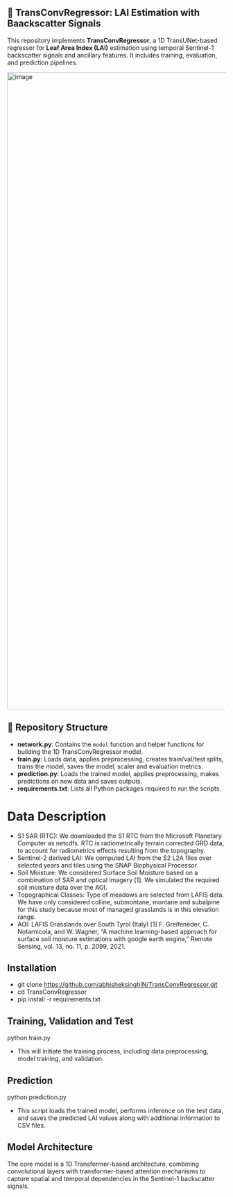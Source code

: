 ## 🌱 TransConvRegressor: LAI Estimation with Baackscatter Signals

This repository implements **TransConvRegressor**, a 1D TransUNet-based regressor for **Leaf Area Index (LAI)** estimation using temporal Sentinel-1 backscatter signals and ancillary features. It includes training, evaluation, and prediction pipelines.

<img width="3919" height="1470" alt="image" src="https://github.com/user-attachments/assets/f9de8c09-1b3e-4b2a-a651-179af88a4919" />


## 📂 Repository Structure
- **network.py**: Contains the `model` function and helper functions for building the 1D TransConvRegressor model.
- **train.py**: Loads data, applies preprocessing, creates train/val/test splits, trains the model, saves the model, scaler and evaluation metrics.
- **prediction.py**: Loads the trained model, applies preprocessing, makes predictions on new data and saves outputs.
- **requirements.txt**: Lists all Python packages required to run the scripts.

# Data Description
- S1 SAR (RTC): We downloaded the S1 RTC from the Microsoft Planetary Computer as netcdfs. RTC is radiometrically terrain corrected GRD data, to account for radiometrics effects resulting from the topography.
- Sentinel-2 derived LAI: We computed LAI from the S2 L2A files over selected years and tiles using the SNAP Biophysical Processor.
- Soil Moisture: We considered Surface Soil Moisture based on a combination of SAR and optical imagery [1]. We simulated the required soil moisture data over the AOI.
- Topographical Classes: Type of meadows are selected from LAFIS data. We have only considered colline, submontane, montane and subalpine for this study because most of managed grasslands is in this elevation range.
- AOI: LAFIS Grasslands over South Tyrol (Italy)
[1] F. Greifeneder, C. Notarnicola, and W. Wagner, “A machine learning-based approach for surface soil moisture estimations with google earth engine,” Remote Sensing, vol. 13, no. 11, p. 2099, 2021.

## Installation
- git clone https://github.com/abhisheksinghIN/TransConvRegressor.git
- cd TransConvRegressor
- pip install -r requirements.txt

## Training, Validation and Test
python train.py
- This will initiate the training process, including data preprocessing, model training, and validation.

## Prediction
python prediction.py
- This script loads the trained model, performs inference on the test data, and saves the predicted LAI values along with additional information to CSV files.

## Model Architecture
The core model is a 1D Transformer-based architecture, combining convolutional layers with transformer-based attention mechanisms to capture spatial and temporal dependencies in the Sentinel-1 backscatter signals.

